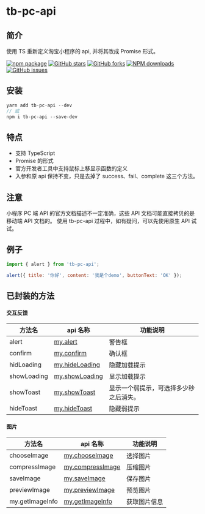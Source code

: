 # tb-pc-api

## 简介

使用 TS 重新定义淘宝小程序的 api, 并将其改成 Promise 形式。

[![npm package](https://img.shields.io/npm/v/tb-pc-api.svg?style=flat-square)](https://www.npmjs.com/package/tb-pc-api) [![GitHub stars](https://img.shields.io/github/stars/noshower/tb-pc-api.svg)](https://github.com/noshower/tb-pc-api/stargazers) [![GitHub forks](https://img.shields.io/github/forks/noshower/tb-pc-api.svg)](https://github.com/noshower/tb-pc-api/network/members) [![NPM downloads](https://img.shields.io/npm/dm/tb-pc-api.svg?style=flat-square)](https://www.npmjs.com/package/tb-pc-api) [![GitHub issues](https://img.shields.io/github/issues/noshower/tb-pc-api.svg)](https://github.com/noshower/tb-pc-api/issues)

## 安装

```js
yarn add tb-pc-api --dev
// 或
npm i tb-pc-api --save-dev
```

## 特点

- 支持 TypeScript
- Promise 的形式
- 官方开发者工具中支持鼠标上移显示函数的定义
- 入参和原 api 保持不变，只是去掉了 success、fail、complete 这三个方法。

## 注意

小程序 PC 端 API 的官方文档描述不一定准确，这些 API 文档可能直接拷贝的是移动端 API 文档的。 使用 tb-pc-api 过程中，如有疑问，可以先使用原生 API 试试。

## 例子

```js
import { alert } from 'tb-pc-api';

alert({ title: '你好', content: '我是个demo', buttonText: 'OK' });
```

## 已封装的方法

#### 交互反馈

| 方法名      | api 名称                                                                                                                       | 功能说明                               |
| ----------- | ------------------------------------------------------------------------------------------------------------------------------ | -------------------------------------- |
| alert       | [my.alert](https://miniapp.open.taobao.com/docV3.htm?spm=a219a.15212435.0.0.7115669aM2dxpM&docId=939&docType=20&tag=dev)       | 警告框                                 |
| confirm     | [my.confirm](https://miniapp.open.taobao.com/docV3.htm?spm=a219a.15212435.0.0.7115669aM2dxpM&docId=940&docType=20&tag=dev)     | 确认框                                 |
| hidLoading  | [my.hideLoading](https://miniapp.open.taobao.com/docV3.htm?spm=a219a.15212435.0.0.7115669aM2dxpM&docId=943&docType=20&tag=dev) | 隐藏加载提示                           |
| showLoading | [my.showLoading](https://miniapp.open.taobao.com/docV3.htm?docId=945&docType=20&tag=dev)                                       | 显示加载提示                           |
| showToast   | [my.showToast](https://miniapp.open.taobao.com/docV3.htm?docId=942&docType=20&tag=dev)                                         | 显示一个弱提示，可选择多少秒之后消失。 |
| hideToast   | [my.hideToast](https://miniapp.open.taobao.com/docV3.htm?docId=944&docType=20&tag=dev)                                         | 隐藏弱提示                             |

#### 图片

| 方法名          | api 名称                                                                                                                         | 功能说明     |
| --------------- | -------------------------------------------------------------------------------------------------------------------------------- | ------------ |
| chooseImage     | [my.chooseImage](https://miniapp.open.taobao.com/docV3.htm?spm=a219a.15212435.0.0.3424669aGpaxl6&docId=950&docType=20&tag=dev)   | 选择图片     |
| compressImage   | [my.compressImage](https://miniapp.open.taobao.com/docV3.htm?spm=a219a.15212435.0.0.3424669aGpaxl6&docId=953&docType=20&tag=dev) | 压缩图片     |
| saveImage       | [my.saveImage](https://miniapp.open.taobao.com/docV3.htm?spm=a219a.15212435.0.0.3424669aGpaxl6&docId=952&docType=20&tag=dev)     | 保存图片     |
| previewImage    | [my.previewImage](https://miniapp.open.taobao.com/docV3.htm?spm=a219a.15212435.0.0.3424669aGpaxl6&docId=951&docType=20&tag=dev)  | 预览图片     |
| my.getImageInfo | [my.getImageInfo](https://miniapp.open.taobao.com/docV3.htm?spm=a219a.15212435.0.0.3424669aGpaxl6&docId=954&docType=20&tag=dev)  | 获取图片信息 |

